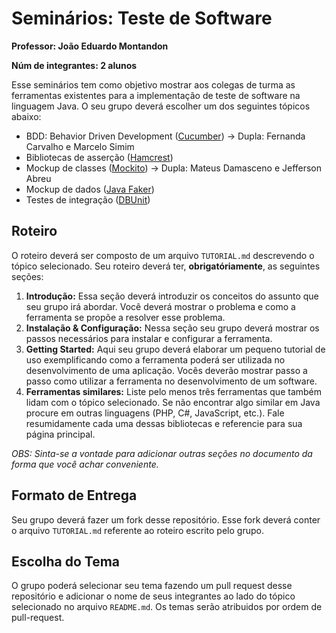 # Seminários: Teste de Software

**Professor: João Eduardo Montandon**

**Núm de integrantes: 2 alunos**

Esse seminários tem como objetivo mostrar aos colegas de turma as ferramentas existentes para a implementação de teste de software na linguagem Java. O seu grupo deverá escolher um dos seguintes tópicos abaixo:

- BDD: Behavior Driven Development ([Cucumber](https://cucumber.io/)) -> Dupla: Fernanda Carvalho e Marcelo Simim
- Bibliotecas de asserção ([Hamcrest](http://hamcrest.org/JavaHamcrest/tutorial))
- Mockup de classes ([Mockito](https://site.mockito.org/)) -> Dupla: Mateus Damasceno e Jefferson Abreu
- Mockup de dados ([Java Faker](https://dius.github.io/java-faker/))
- Testes de integração ([DBUnit](http://www.dbunit.org/))

## Roteiro

O roteiro deverá ser composto de um arquivo `TUTORIAL.md` descrevendo o tópico selecionado. Seu roteiro deverá ter, **obrigatóriamente**, as seguintes seções:

1. **Introdução:** Essa seção deverá introduzir os conceitos do assunto que seu grupo irá abordar. Você deverá mostrar o problema e como a ferramenta se propõe a resolver esse problema.
1. **Instalação & Configuração:** Nessa seção seu grupo deverá mostrar os passos necessários para instalar e configurar a ferramenta.
1. **Getting Started:** Aqui seu grupo deverá elaborar um pequeno tutorial de uso exemplificando como a ferramenta poderá ser utilizada no desenvolvimento de uma aplicação. Vocês deverão mostrar passo a passo como utilizar a ferramenta no desenvolvimento de um software.
1. **Ferramentas similares:** Liste pelo menos três ferramentas que também lidam com o tópico selecionado. Se não encontrar algo similar em Java procure em outras linguagens (PHP, C#, JavaScript, etc.). Fale resumidamente cada uma dessas bibliotecas e referencie para sua página principal.

*OBS: Sinta-se a vontade para adicionar outras seções no documento da forma que você achar conveniente.* 

## Formato de Entrega

Seu grupo deverá fazer um fork desse repositório. Esse fork deverá conter o arquivo `TUTORIAL.md` referente ao roteiro escrito pelo grupo.

## Escolha do Tema

O grupo poderá selecionar seu tema fazendo um pull request desse repositório e adicionar o nome de seus integrantes ao lado do tópico selecionado no arquivo `README.md`. Os temas serão atribuidos por ordem de pull-request.
